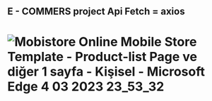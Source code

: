 ## E - COMMERS project Api Fetch = axios

# ![Mobistore Online Mobile Store Template - Product-list Page ve diğer 1 sayfa - Kişisel - Microsoft​ Edge 4 03 2023 23_53_32](https://user-images.githubusercontent.com/114434307/222928224-70860672-8689-4fb8-8837-b96a2ba04687.png)
